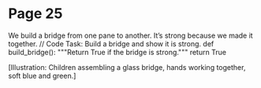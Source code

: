 ﻿# Page 25

We build a bridge from one pane to another.
It’s strong because we made it together.
// Code Task: Build a bridge and show it is strong.
def build_bridge():
	"""Return True if the bridge is strong."""
	return True


[Illustration: Children assembling a glass bridge, hands working together, soft blue and green.]
